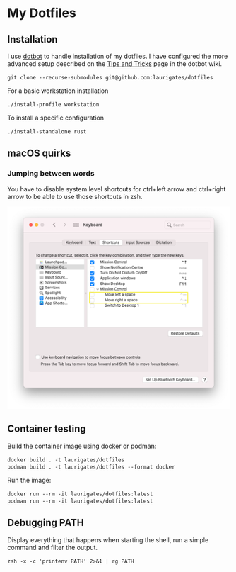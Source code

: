 # My Dotfiles

## Installation

I use [dotbot](https://github.com/anishathalye/dotbot) to handle installation of my dotfiles.
I have configured the more advanced setup described on the
[Tips and Tricks](https://github.com/anishathalye/dotbot/wiki/Tips-and-Tricks#more-advanced-setup)
page in the dotbot wiki.

```
git clone --recurse-submodules git@github.com:laurigates/dotfiles
```

For a basic workstation installation

```
./install-profile workstation
```

To install a specific configuration

```
./install-standalone rust
```

## macOS quirks

### Jumping between words

You have to disable system level shortcuts for ctrl+left arrow and ctrl+right
arrow to be able to use those shortcuts in zsh.

![MacOS ctrl+arrow shortcuts that have to be disabled](images/macos_ctrlarrow.png)

## Container testing

Build the container image using docker or podman:

```shell
docker build . -t laurigates/dotfiles
podman build . -t laurigates/dotfiles --format docker
```

Run the image:

```shell
docker run --rm -it laurigates/dotfiles:latest
podman run --rm -it laurigates/dotfiles:latest
```

## Debugging PATH

Display everything that happens when starting the shell, run a simple command and filter the output.

```shell
zsh -x -c 'printenv PATH' 2>&1 | rg PATH
```
